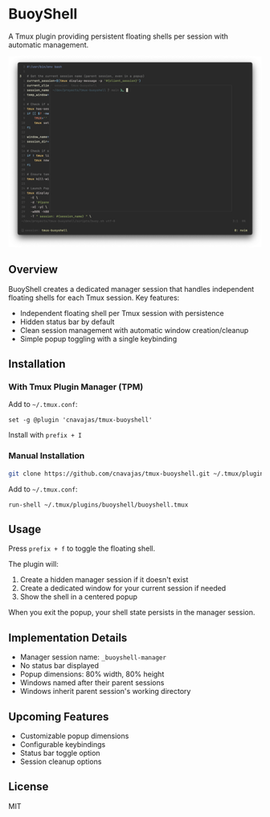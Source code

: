 # BuoyShell

A Tmux plugin providing persistent floating shells per session with automatic management.

![Description](images/showcase.png)

## Overview

BuoyShell creates a dedicated manager session that handles independent floating shells for each Tmux session. Key features:

- Independent floating shell per Tmux session with persistence
- Hidden status bar by default
- Clean session management with automatic window creation/cleanup
- Simple popup toggling with a single keybinding

## Installation

### With Tmux Plugin Manager (TPM)

Add to `~/.tmux.conf`:
```tmux
set -g @plugin 'cnavajas/tmux-buoyshell'
```

Install with `prefix + I`

### Manual Installation

```bash
git clone https://github.com/cnavajas/tmux-buoyshell.git ~/.tmux/plugins/tmux-buoyshell
```

Add to `~/.tmux.conf`:
```tmux
run-shell ~/.tmux/plugins/buoyshell/buoyshell.tmux
```

## Usage

Press `prefix + f` to toggle the floating shell.

The plugin will:
1. Create a hidden manager session if it doesn't exist
2. Create a dedicated window for your current session if needed
3. Show the shell in a centered popup

When you exit the popup, your shell state persists in the manager session.

## Implementation Details

- Manager session name: `_buoyshell-manager`
- No status bar displayed
- Popup dimensions: 80% width, 80% height
- Windows named after their parent sessions
- Windows inherit parent session's working directory

## Upcoming Features

- Customizable popup dimensions
- Configurable keybindings
- Status bar toggle option
- Session cleanup options

## License

MIT
